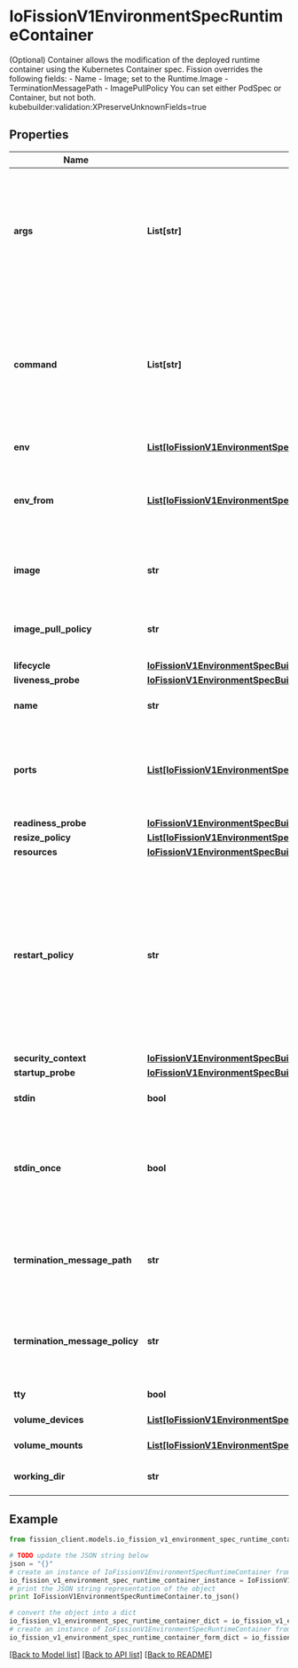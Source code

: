 # IoFissionV1EnvironmentSpecRuntimeContainer

(Optional) Container allows the modification of the deployed runtime container using the Kubernetes Container spec. Fission overrides the following fields: - Name - Image; set to the Runtime.Image - TerminationMessagePath - ImagePullPolicy  You can set either PodSpec or Container, but not both. kubebuilder:validation:XPreserveUnknownFields=true

## Properties

Name | Type | Description | Notes
------------ | ------------- | ------------- | -------------
**args** | **List[str]** | Arguments to the entrypoint. The container image&#39;s CMD is used if this is not provided. Variable references $(VAR_NAME) are expanded using the container&#39;s environment. If a variable cannot be resolved, the reference in the input string will be unchanged. Double $$ are reduced to a single $, which allows for escaping the $(VAR_NAME) syntax: i.e. \&quot;$$(VAR_NAME)\&quot; will produce the string literal \&quot;$(VAR_NAME)\&quot;. Escaped references will never be expanded, regardless of whether the variable exists or not. Cannot be updated. More info: https://kubernetes.io/docs/tasks/inject-data-application/define-command-argument-container/#running-a-command-in-a-shell | [optional] 
**command** | **List[str]** | Entrypoint array. Not executed within a shell. The container image&#39;s ENTRYPOINT is used if this is not provided. Variable references $(VAR_NAME) are expanded using the container&#39;s environment. If a variable cannot be resolved, the reference in the input string will be unchanged. Double $$ are reduced to a single $, which allows for escaping the $(VAR_NAME) syntax: i.e. \&quot;$$(VAR_NAME)\&quot; will produce the string literal \&quot;$(VAR_NAME)\&quot;. Escaped references will never be expanded, regardless of whether the variable exists or not. Cannot be updated. More info: https://kubernetes.io/docs/tasks/inject-data-application/define-command-argument-container/#running-a-command-in-a-shell | [optional] 
**env** | [**List[IoFissionV1EnvironmentSpecBuilderContainerEnvInner]**](IoFissionV1EnvironmentSpecBuilderContainerEnvInner.md) | List of environment variables to set in the container. Cannot be updated. | [optional] 
**env_from** | [**List[IoFissionV1EnvironmentSpecBuilderContainerEnvFromInner]**](IoFissionV1EnvironmentSpecBuilderContainerEnvFromInner.md) | List of sources to populate environment variables in the container. The keys defined within a source must be a C_IDENTIFIER. All invalid keys will be reported as an event when the container is starting. When a key exists in multiple sources, the value associated with the last source will take precedence. Values defined by an Env with a duplicate key will take precedence. Cannot be updated. | [optional] 
**image** | **str** | Container image name. More info: https://kubernetes.io/docs/concepts/containers/images This field is optional to allow higher level config management to default or override container images in workload controllers like Deployments and StatefulSets. | [optional] 
**image_pull_policy** | **str** | Image pull policy. One of Always, Never, IfNotPresent. Defaults to Always if :latest tag is specified, or IfNotPresent otherwise. Cannot be updated. More info: https://kubernetes.io/docs/concepts/containers/images#updating-images | [optional] 
**lifecycle** | [**IoFissionV1EnvironmentSpecBuilderContainerLifecycle**](IoFissionV1EnvironmentSpecBuilderContainerLifecycle.md) |  | [optional] 
**liveness_probe** | [**IoFissionV1EnvironmentSpecBuilderContainerLivenessProbe**](IoFissionV1EnvironmentSpecBuilderContainerLivenessProbe.md) |  | [optional] 
**name** | **str** | Name of the container specified as a DNS_LABEL. Each container in a pod must have a unique name (DNS_LABEL). Cannot be updated. | 
**ports** | [**List[IoFissionV1EnvironmentSpecBuilderContainerPortsInner]**](IoFissionV1EnvironmentSpecBuilderContainerPortsInner.md) | List of ports to expose from the container. Not specifying a port here DOES NOT prevent that port from being exposed. Any port which is listening on the default \&quot;0.0.0.0\&quot; address inside a container will be accessible from the network. Modifying this array with strategic merge patch may corrupt the data. For more information See https://github.com/kubernetes/kubernetes/issues/108255. Cannot be updated. | [optional] 
**readiness_probe** | [**IoFissionV1EnvironmentSpecBuilderContainerReadinessProbe**](IoFissionV1EnvironmentSpecBuilderContainerReadinessProbe.md) |  | [optional] 
**resize_policy** | [**List[IoFissionV1EnvironmentSpecBuilderContainerResizePolicyInner]**](IoFissionV1EnvironmentSpecBuilderContainerResizePolicyInner.md) | Resources resize policy for the container. | [optional] 
**resources** | [**IoFissionV1EnvironmentSpecBuilderContainerResources**](IoFissionV1EnvironmentSpecBuilderContainerResources.md) |  | [optional] 
**restart_policy** | **str** | RestartPolicy defines the restart behavior of individual containers in a pod. This field may only be set for init containers, and the only allowed value is \&quot;Always\&quot;. For non-init containers or when this field is not specified, the restart behavior is defined by the Pod&#39;s restart policy and the container type. Setting the RestartPolicy as \&quot;Always\&quot; for the init container will have the following effect: this init container will be continually restarted on exit until all regular containers have terminated. Once all regular containers have completed, all init containers with restartPolicy \&quot;Always\&quot; will be shut down. This lifecycle differs from normal init containers and is often referred to as a \&quot;sidecar\&quot; container. Although this init container still starts in the init container sequence, it does not wait for the container to complete before proceeding to the next init container. Instead, the next init container starts immediately after this init container is started, or after any startupProbe has successfully completed. | [optional] 
**security_context** | [**IoFissionV1EnvironmentSpecBuilderContainerSecurityContext**](IoFissionV1EnvironmentSpecBuilderContainerSecurityContext.md) |  | [optional] 
**startup_probe** | [**IoFissionV1EnvironmentSpecBuilderContainerStartupProbe**](IoFissionV1EnvironmentSpecBuilderContainerStartupProbe.md) |  | [optional] 
**stdin** | **bool** | Whether this container should allocate a buffer for stdin in the container runtime. If this is not set, reads from stdin in the container will always result in EOF. Default is false. | [optional] 
**stdin_once** | **bool** | Whether the container runtime should close the stdin channel after it has been opened by a single attach. When stdin is true the stdin stream will remain open across multiple attach sessions. If stdinOnce is set to true, stdin is opened on container start, is empty until the first client attaches to stdin, and then remains open and accepts data until the client disconnects, at which time stdin is closed and remains closed until the container is restarted. If this flag is false, a container processes that reads from stdin will never receive an EOF. Default is false | [optional] 
**termination_message_path** | **str** | Optional: Path at which the file to which the container&#39;s termination message will be written is mounted into the container&#39;s filesystem. Message written is intended to be brief final status, such as an assertion failure message. Will be truncated by the node if greater than 4096 bytes. The total message length across all containers will be limited to 12kb. Defaults to /dev/termination-log. Cannot be updated. | [optional] 
**termination_message_policy** | **str** | Indicate how the termination message should be populated. File will use the contents of terminationMessagePath to populate the container status message on both success and failure. FallbackToLogsOnError will use the last chunk of container log output if the termination message file is empty and the container exited with an error. The log output is limited to 2048 bytes or 80 lines, whichever is smaller. Defaults to File. Cannot be updated. | [optional] 
**tty** | **bool** | Whether this container should allocate a TTY for itself, also requires &#39;stdin&#39; to be true. Default is false. | [optional] 
**volume_devices** | [**List[IoFissionV1EnvironmentSpecBuilderContainerVolumeDevicesInner]**](IoFissionV1EnvironmentSpecBuilderContainerVolumeDevicesInner.md) | volumeDevices is the list of block devices to be used by the container. | [optional] 
**volume_mounts** | [**List[IoFissionV1EnvironmentSpecBuilderContainerVolumeMountsInner]**](IoFissionV1EnvironmentSpecBuilderContainerVolumeMountsInner.md) | Pod volumes to mount into the container&#39;s filesystem. Cannot be updated. | [optional] 
**working_dir** | **str** | Container&#39;s working directory. If not specified, the container runtime&#39;s default will be used, which might be configured in the container image. Cannot be updated. | [optional] 

## Example

```python
from fission_client.models.io_fission_v1_environment_spec_runtime_container import IoFissionV1EnvironmentSpecRuntimeContainer

# TODO update the JSON string below
json = "{}"
# create an instance of IoFissionV1EnvironmentSpecRuntimeContainer from a JSON string
io_fission_v1_environment_spec_runtime_container_instance = IoFissionV1EnvironmentSpecRuntimeContainer.from_json(json)
# print the JSON string representation of the object
print IoFissionV1EnvironmentSpecRuntimeContainer.to_json()

# convert the object into a dict
io_fission_v1_environment_spec_runtime_container_dict = io_fission_v1_environment_spec_runtime_container_instance.to_dict()
# create an instance of IoFissionV1EnvironmentSpecRuntimeContainer from a dict
io_fission_v1_environment_spec_runtime_container_form_dict = io_fission_v1_environment_spec_runtime_container.from_dict(io_fission_v1_environment_spec_runtime_container_dict)
```
[[Back to Model list]](../README.md#documentation-for-models) [[Back to API list]](../README.md#documentation-for-api-endpoints) [[Back to README]](../README.md)


